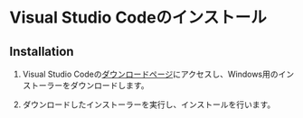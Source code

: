 # Visual Studio Codeのインストール

## Installation

1. Visual Studio Codeの[ダウンロードページ](https://code.visualstudio.com/download)にアクセスし、Windows用のインストーラーをダウンロードします。

2. ダウンロードしたインストーラーを実行し、インストールを行います。
